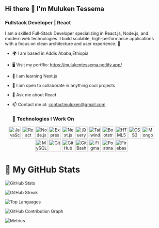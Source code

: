 ## Hi there 👋 I'm Muluken Tessema

### Fullstack Developer | React

I am a skilled Full-Stack Developer specializing in React.js, Node.js, and modern web technologies. I build scalable, high-performance applications with a focus on clean architecture and user experience. 🚀


- 🌍 I am based in Addis Ababa,Ethiopia
- 🖥️ Visit my portflio: https://mulukentessema.netlify.app/
- 🧠 I am learning Next.js
- 🤝 I am open to collaborate in anything cool projects
- 💬 Ask me about React
- 📫 Contact me at: contactmuluken@gmail.com

  ### 🚀 Technologies I Work On

<p align="center">
<img src="https://cdn.jsdelivr.net/gh/devicons/devicon/icons/javascript/javascript-original.svg" alt="JavaScript" width="40" height="40"/>
<img src="https://cdn.jsdelivr.net/gh/devicons/devicon/icons/react/react-original.svg" alt="React" width="40" height="40"/>
<img src="https://cdn.jsdelivr.net/gh/devicons/devicon/icons/nodejs/nodejs-original.svg" alt="Node.js" width="40" height="40"/>
<img src="https://cdn.jsdelivr.net/gh/devicons/devicon/icons/express/express-original.svg" alt="Express" width="40" height="40"/>
<img src="https://cdn.jsdelivr.net/gh/devicons/devicon/icons/nextjs/nextjs-original.svg" alt="Next.js" width="40" height="40"/>
<img src="https://cdn.jsdelivr.net/gh/devicons/devicon/icons/jquery/jquery-original.svg" alt="jQuery" width="40" height="40"/>
<img src="https://raw.githubusercontent.com/danielcranney/readme-generator/main/public/icons/skills/tailwindcss-colored.svg" alt="Tailwind CSS" width="40" height="40"/>
<img src="https://cdn.jsdelivr.net/gh/devicons/devicon/icons/bootstrap/bootstrap-original.svg" alt="Bootstrap" width="40" height="40"/>
<img src="https://cdn.jsdelivr.net/gh/devicons/devicon/icons/html5/html5-original.svg" alt="HTML5" width="40" height="40"/>
<img src="https://cdn.jsdelivr.net/gh/devicons/devicon/icons/css3/css3-original.svg" alt="CSS3" width="40" height="40"/>
<img src="https://cdn.jsdelivr.net/gh/devicons/devicon/icons/mongodb/mongodb-original.svg" alt="MongoDB" width="40" height="40"/>
<img src="https://cdn.jsdelivr.net/gh/devicons/devicon/icons/mysql/mysql-original.svg" alt="MySQL" width="40" height="40"/>
<img src="https://cdn.jsdelivr.net/gh/devicons/devicon/icons/git/git-original.svg" alt="Git" width="40" height="40"/>
<img src="https://cdn.jsdelivr.net/gh/devicons/devicon/icons/github/github-original.svg" alt="GitHub" width="40" height="40"/>
<img src="https://cdn.jsdelivr.net/gh/devicons/devicon/icons/bash/bash-original.svg" alt="Git Bash" width="40" height="40"/>
<img src="https://cdn.jsdelivr.net/gh/devicons/devicon/icons/figma/figma-original.svg" alt="Figma" width="40" height="40"/>
<img src="https://cdn.jsdelivr.net/gh/devicons/devicon/icons/postman/postman-original.svg" alt="Postman" width="40" height="40"/>
<img src="https://cdn.jsdelivr.net/gh/devicons/devicon/icons/firebase/firebase-plain.svg" alt="Firebase" width="40" height="40"/>
</p>

# 🚀 My GitHub Stats  

![GitHub Stats](https://github-readme-stats.vercel.app/api?username=mulukent-dev1&show_icons=true&theme=radical)  

![GitHub Streak](https://github-readme-streak-stats.herokuapp.com/?user=mulukent-dev1&theme=radical)  

![Top Languages](https://github-readme-stats.vercel.app/api/top-langs/?username=mulukent-dev1&layout=compact&theme=radical)


![GitHub Contribution Graph](https://github-readme-activity-graph.vercel.app/graph?username=mulukent-dev1&theme=react)  

![Metrics](https://metrics.lecoq.io/mulukent-dev1?template=classic&base.header=0&base.metadata=0&config.timezone=Etc/UTC)
  



